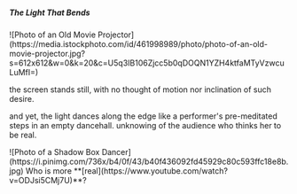 <h5> The Light That Bends</h5>
![Photo of an Old Movie Projector](https://media.istockphoto.com/id/461998989/photo/photo-of-an-old-movie-projector.jpg?s=612x612&w=0&k=20&c=U5q3IB106Zjcc5b0qDOQN1YZH4ktfaMTyVzwcuLuMfI=)
<p> the screen stands still, with no thought of motion  
nor inclination of such desire.</p>
<p>and yet, the light dances along the edge  
like a performer's pre-meditated steps in an empty dancehall. unknowing  
of the audience who thinks her to be real.</p>
![Photo of a Shadow Box Dancer](https://i.pinimg.com/736x/b4/0f/43/b40f436092fd45929c80c593ffc18e8b.jpg)
Who is more **[real](https://www.youtube.com/watch?v=ODJsi5CMj7U)**?
